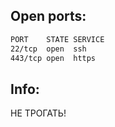 

## Open ports:
```bash
PORT    STATE SERVICE
22/tcp  open  ssh
443/tcp open  https
```

## Info:
НЕ ТРОГАТЬ!